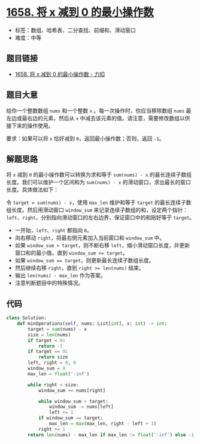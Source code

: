 # [1658. 将 x 减到 0 的最小操作数](https://leetcode.cn/problems/minimum-operations-to-reduce-x-to-zero/)

- 标签：数组、哈希表、二分查找、前缀和、滑动窗口
- 难度：中等

## 题目链接

- [1658. 将 x 减到 0 的最小操作数 - 力扣](https://leetcode.cn/problems/minimum-operations-to-reduce-x-to-zero/)

## 题目大意

给你一个整数数组 `nums` 和一个整数 `x` 。每一次操作时，你应当移除数组 `nums` 最左边或最右边的元素，然后从 `x` 中减去该元素的值。请注意，需要修改数组以供接下来的操作使用。

要求：如果可以将 `x` 恰好减到 `0`，返回最小操作数；否则，返回 `-1`。

## 解题思路

将 `x` 减到 `0` 的最小操作数可以转换为求和等于 `sum(nums) - x` 的最长连续子数组长度。我们可以维护一个区间和为 `sum(nums) - x` 的滑动窗口，求出最长的窗口长度。具体做法如下：

令 `target = sum(nums) - x`，使用 `max_len` 维护和等于 `target` 的最长连续子数组长度。然后用滑动窗口 `window_sum` 来记录连续子数组的和，设定两个指针：`left`、`right`，分别指向滑动窗口的左右边界，保证窗口中的和刚好等于 `target`。

- 一开始，`left`、`right` 都指向 `0`。
- 向右移动 `right`，将最右侧元素加入当前窗口和 `window_sum` 中。
- 如果 `window_sum > target`，则不断右移 `left`，缩小滑动窗口长度，并更新窗口和的最小值，直到 `window_sum <= target`。
- 如果 `window_sum == target`，则更新最长连续子数组长度。
- 然后继续右移 `right`，直到 `right >= len(nums)` 结束。
- 输出 `len(nums) - max_len` 作为答案。
- 注意判断题目中的特殊情况。

## 代码

```python
class Solution:
    def minOperations(self, nums: List[int], x: int) -> int:
        target = sum(nums) - x
        size = len(nums)
        if target < 0:
            return -1
        if target == 0:
            return size
        left, right = 0, 0
        window_sum = 0
        max_len = float('-inf')

        while right < size:
            window_sum += nums[right]

            while window_sum > target:
                window_sum -= nums[left]
                left += 1
            if window_sum == target:
                max_len = max(max_len, right - left + 1)
            right += 1
        return len(nums) - max_len if max_len != float('-inf') else -1
```

